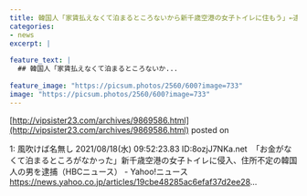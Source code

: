```yaml
---
title: 韓国人「家賃払えなくて泊まるところないから新千歳空港の女子トイレに住もう」←逮捕
categories:
- news
excerpt: |
  
feature_text: |
  ## 韓国人「家賃払えなくて泊まるところないか...
  
feature_image: "https://picsum.photos/2560/600?image=733"
image: "https://picsum.photos/2560/600?image=733"
---
```


[http://vipsister23.com/archives/9869586.html](http://vipsister23.com/archives/9869586.html)
posted on 

<!--more-->

1: 風吹けば名無し 2021/08/18(水) 09:52:23.83 ID:8ozjJ7NKa.net  「お金がなくて泊まるところがなかった」新千歳空港の女子トイレに侵入、住所不定の韓国人の男を逮捕（HBCニュース） - Yahoo!ニュース https://news.yahoo.co.jp/articles/19cbe48285ac6efaf37d2ee28...
